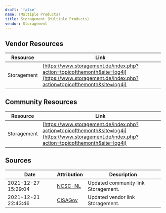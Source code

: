 ```yaml
---
draft: 'false'
name: (Multiple Products)
title: Storagement (Multiple Products)
vendor: Storagement
---
```


## Vendor Resources
| Resource | Link |
| --- | --- |
| Storagement | [https://www.storagement.de/index.php?action=topicofthemonth&site=log4j](https://www.storagement.de/index.php?action=topicofthemonth&site=log4j) |

## Community Resources
| Resource | Link |
| --- | --- |
| Storagement | [https://www.storagement.de/index.php?action=topicofthemonth&site=log4j](https://www.storagement.de/index.php?action=topicofthemonth&site=log4j) |


## Sources
| Date | Attribution | Description |
| --- | --- | --- |
| 2021-12-27 15:29:04 | [NCSC-NL](https://github.com/NCSC-NL/log4shell/blob/main/software/README.md) | Updated community link Storagement.  |
| 2021-12-21 22:43:46 | [CISAGov](https://raw.githubusercontent.com/cisagov/log4j-affected-db/develop/README.md) | Updated vendor link Storagement.  |
